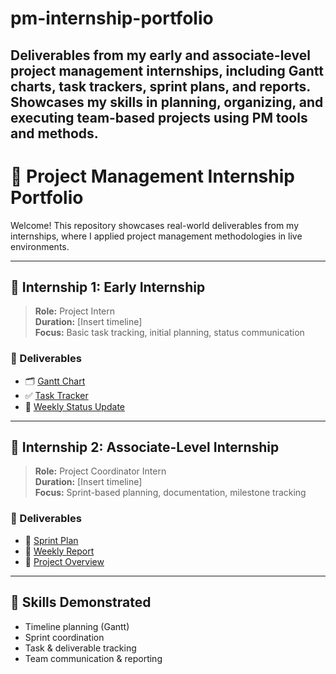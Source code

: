 # pm-internship-portfolio
Deliverables from my early and associate-level project management internships, including Gantt charts, task trackers, sprint plans, and reports. Showcases my skills in planning, organizing, and executing team-based projects using PM tools and methods.
-- 
# 📂 Project Management Internship Portfolio

Welcome! This repository showcases real-world deliverables from my internships, where I applied project management methodologies in live environments.

---

## 🧪 Internship 1: Early Internship

> **Role:** Project Intern  
> **Duration:** [Insert timeline]  
> **Focus:** Basic task tracking, initial planning, status communication

### 🔹 Deliverables
- 🗂️ [Gantt Chart](early-internship/Gantt_Chart.pdf)
- ✅ [Task Tracker](early-internship/Task_Tracker.xlsx)
- 📝 [Weekly Status Update](early-internship/Status_Update.md)

---

## 🚀 Internship 2: Associate-Level Internship

> **Role:** Project Coordinator Intern  
> **Duration:** [Insert timeline]  
> **Focus:** Sprint-based planning, documentation, milestone tracking

### 🔹 Deliverables
- 📅 [Sprint Plan](associate-internship/Sprint_Plan.pdf)
- 🧾 [Weekly Report](associate-internship/Weekly_Report.docx)
- 📌 [Project Overview](associate-internship/Project_Overview.md)

---

## 💼 Skills Demonstrated
- Timeline planning (Gantt)
- Sprint coordination
- Task & deliverable tracking
- Team communication & reporting
